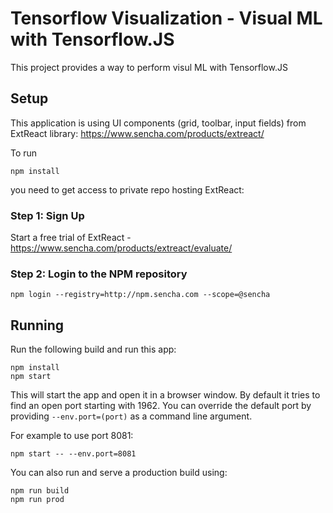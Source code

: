# Tensorflow Visualization - Visual ML with Tensorflow.JS

This project provides a way to perform visul ML with Tensorflow.JS

## Setup

This application is using UI components (grid, toolbar, input fields) from ExtReact library:
https://www.sencha.com/products/extreact/

To run 
    
    npm install

you need to get access to private repo hosting ExtReact:

### Step 1: Sign Up

Start a free trial of ExtReact - https://www.sencha.com/products/extreact/evaluate/

### Step 2: Login to the NPM repository

```
npm login --registry=http://npm.sencha.com --scope=@sencha
```

## Running

Run the following build and run this app:

    npm install
    npm start

This will start the app and open it in a browser window.  By default it tries to find
an open port starting with 1962.  You can override the default port by providing `--env.port=(port)` 
as a command line argument.

For example to use port 8081:

    npm start -- --env.port=8081

You can also run and serve a production build using:

    npm run build
    npm run prod

